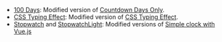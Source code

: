 - [100 Days](https://syillvy.github.io/notion-widgets/100days): Modified version of [Countdown Days Only](https://github.com/ShoroukAziz/notion_widgets/blob/master/count-down-days-only.html).
- [CSS Typing Effect](https://syillvy.github.io/notion-widgets/CSS%20Typing%20Effect/index): Modified version of [CSS Typing Effect](https://codepen.io/denic/pen/GRoOxbM).
- [Stopwatch]() and [StopwatchLight](): Modified versions of [Simple clock with Vue.js](https://codepen.io/raphael_octau/pen/ReLMVW)

